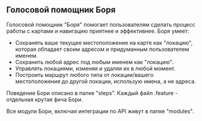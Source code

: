 ## Голосовой помощник Боря

Голосовой помощник "Боря" помогает пользователям сделать процесс работы с картами и навигацию приятнее и эффективнее.
Боря умеет:
* Сохранять ваше текущее местоположение на карте как "локацию", 
которая обладает своим адресом и придуманным пользователем именем.
* Сохранить любой адрес под любым именем как "локацию".
* Управлять локациями, изменяя и удаляя их в любой момент.
* Построить маршрут любого типа от локации/вашего местоположения до другой локации,
использую имена, а не адреса.

Поведение Бори описано в папке "steps". 
Каждый файл .feature - отдельная крутая фича Бори.

Все модули Бори, включая интеграции по API живут в папке "modules".
